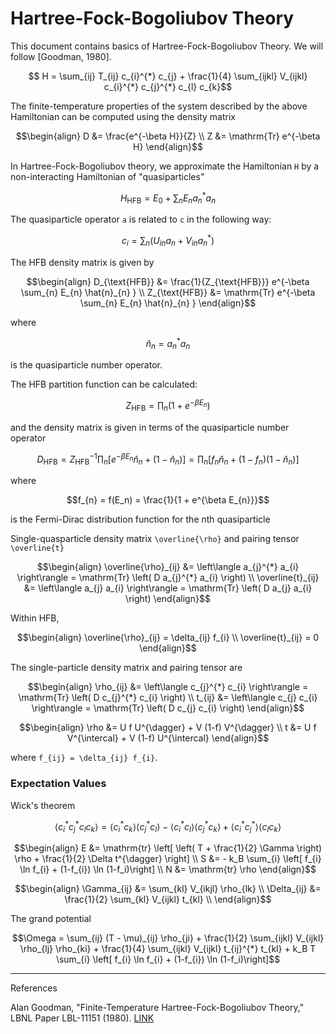 # Hartree-Fock-Bogoliubov Theory

This document contains basics of Hartree-Fock-Bogoliubov Theory. We will follow [Goodman, 1980].

```math
  H =  \sum_{ij} T_{ij} c_{i}^{*} c_{j}
     + \frac{1}{4} \sum_{ijkl} V_{ijkl} c_{i}^{*} c_{j}^{*} c_{l} c_{k}
```
The finite-temperature properties of the system described by the above Hamiltonian can be computed using the density matrix
```math
\begin{align}
D &= \frac{e^{-\beta H}}{Z} \\
Z &= \mathrm{Tr} e^{-\beta H}
\end{align}
```
In Hartree-Fock-Bogoliubov theory, we approximate the Hamiltonian ``H`` by a non-interacting Hamiltonian of "quasiparticles"
```math
H_{\text{HFB}} = E_0 + \sum_{n} E_{n} a_{n}^{*} a_{n}
```
The quasiparticle operator ``a`` is related to ``c`` in the following way:
```math
c_{i} = \sum_{n} \left( U_{in} a_{n} + V_{in} a_{n}^{*} \right)
```
The HFB density matrix is given by
```math
\begin{align}
  D_{\text{HFB}} &= \frac{1}{Z_{\text{HFB}}} e^{-\beta \sum_{n} E_{n} \hat{n}_{n} } \\
  Z_{\text{HFB}} &= \mathrm{Tr} e^{-\beta \sum_{n} E_{n} \hat{n}_{n} }
\end{align}
```
where
```math
\hat{n}_{n} = a_{n}^{*} a_{n}
```
is the quasiparticle number operator.

The HFB partition function can be calculated:
```math
Z_{\text{HFB}} = \prod_{n} \left( 1 + e^{-\beta E_{n}} \right)
```
and the density matrix is given in terms of the quasiparticle number operator
```math
D_{\text{HFB}} = Z_{\text{HFB}}^{-1}
\prod_{n}
\left[
  e^{-\beta E_{n}} \hat{n}_{n} + (1 - \hat{n}_{n})
\right]
= \prod_{n} \left[ f_{n} \hat{n}_{n} + (1-f_{n}) (1 - \hat{n}_{n}) \right]
```
where
```math
f_{n} = f(E_n) = \frac{1}{1 + e^{\beta E_{n}}}
```
is the Fermi-Dirac distribution function for the nth quasiparticle

Single-quasparticle density matrix ``\overline{\rho}``  and pairing tensor ``\overline{t}``
```math
\begin{align}
\overline{\rho}_{ij}
  &= \left\langle a_{j}^{*} a_{i} \right\rangle
   = \mathrm{Tr} \left( D a_{j}^{*} a_{i} \right) \\
\overline{t}_{ij}
  &= \left\langle a_{j} a_{i} \right\rangle
   = \mathrm{Tr} \left( D a_{j} a_{i} \right)
\end{align}
```
Within HFB,
```math
\begin{align}
  \overline{\rho}_{ij} = \delta_{ij} f_{i} \\
  \overline{t}_{ij} = 0
\end{align}
```
The single-particle density matrix and pairing tensor are
```math
\begin{align}
\rho_{ij}
  &= \left\langle c_{j}^{*} c_{i} \right\rangle
  = \mathrm{Tr} \left( D c_{j}^{*} c_{i} \right) \\
t_{ij}
  &= \left\langle c_{j} c_{i} \right\rangle
  = \mathrm{Tr} \left( D c_{j} c_{i} \right)
\end{align}
```

```math
\begin{align}
  \rho &= U f U^{\dagger} + V (1-f) V^{\dagger} \\
  t    &= U f V^{\intercal} + V (1-f) U^{\intercal}
\end{align}
```
where ``f_{ij} = \delta_{ij} f_{i}``.


### Expectation Values

Wick's theorem
```math
\left\langle c_{i}^{*} c_{j}^{*} c_{l} c_{k} \right\rangle
=
\left\langle c_{i}^{*} c_{k} \right\rangle
\left\langle c_{j}^{*} c_{l} \right\rangle
- \left\langle c_{i}^{*} c_{l} \right\rangle
\left\langle c_{j}^{*} c_{k} \right\rangle
+ \left\langle c_{i}^{*} c_{j}^{*} \right\rangle
\left\langle c_{l} c_{k} \right\rangle
```

```math
\begin{align}
E &= \mathrm{tr}
\left[
  \left( T + \frac{1}{2} \Gamma \right) \rho + \frac{1}{2} \Delta t^{\dagger}
\right] \\
S &= - k_B \sum_{i} \left[ f_{i} \ln f_{i} + (1-f_{i}) \ln (1-f_i)\right] \\
N &= \mathrm{tr} \rho
\end{align}
```

```math
\begin{align}
\Gamma_{ij} &= \sum_{kl} V_{ikjl} \rho_{lk} \\
\Delta_{ij} &= \frac{1}{2} \sum_{kl} V_{ijkl} t_{kl} \\
\end{align}
```

The grand potential
```math
\Omega
= \sum_{ij} (T - \mu)_{ij} \rho_{ji}
+ \frac{1}{2} \sum_{ijkl} V_{ijkl} \rho_{lj} \rho_{ki}
+ \frac{1}{4} \sum_{ijkl} V_{ijkl} t_{ij}^{*} t_{kl}
+ k_B T \sum_{i} \left[ f_{i} \ln f_{i} + (1-f_{i}) \ln (1-f_i)\right]
```

----

References

Alan Goodman, "Finite-Temperature Hartree-Fock-Bogoliubov Theory," LBNL Paper LBL-11151 (1980). [LINK](http://escholarship.org/uc/item/3xm630cr)

